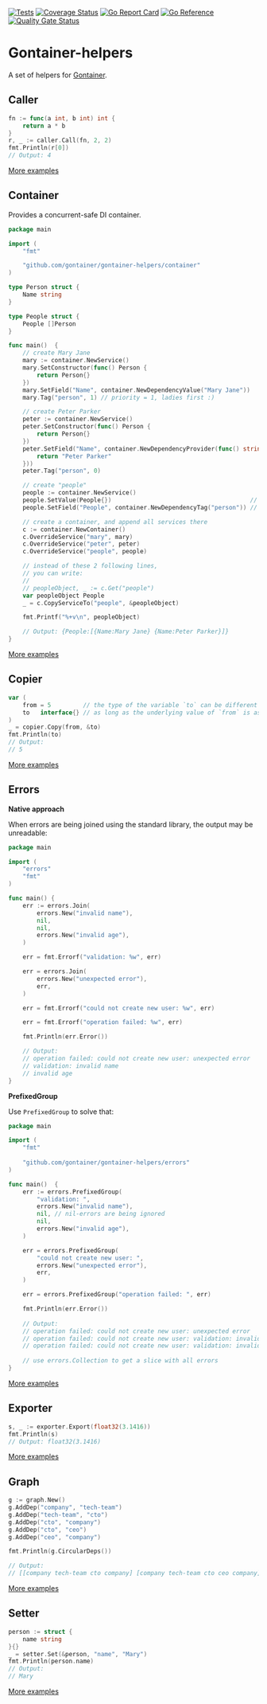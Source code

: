[![Tests](https://github.com/gontainer/gontainer-helpers/actions/workflows/tests.yml/badge.svg)](https://github.com/gontainer/gontainer-helpers/actions/workflows/tests.yml)
[![Coverage Status](https://coveralls.io/repos/github/gontainer/gontainer-helpers/badge.svg?branch=main)](https://coveralls.io/github/gontainer/gontainer-helpers?branch=main)
[![Go Report Card](https://goreportcard.com/badge/github.com/gontainer/gontainer-helpers)](https://goreportcard.com/report/github.com/gontainer/gontainer-helpers)
[![Go Reference](https://pkg.go.dev/badge/github.com/gontainer/gontainer-helpers.svg)](https://pkg.go.dev/github.com/gontainer/gontainer-helpers)
[![Quality Gate Status](https://sonarcloud.io/api/project_badges/measure?project=gontainer_gontainer-helpers&metric=alert_status)](https://sonarcloud.io/summary/new_code?id=gontainer_gontainer-helpers)

# Gontainer-helpers

A set of helpers for [Gontainer](https://github.com/gontainer/gontainer).

## Caller

```go
fn := func(a int, b int) int {
    return a * b
}
r, _ := caller.Call(fn, 2, 2)
fmt.Println(r[0])
// Output: 4
```

[More examples](caller/examples_test.go)

## Container

Provides a concurrent-safe DI container.

```go
package main

import (
	"fmt"

	"github.com/gontainer/gontainer-helpers/container"
)

type Person struct {
	Name string
}

type People struct {
    People []Person
}

func main()  {
	// create Mary Jane
	mary := container.NewService()
	mary.SetConstructor(func() Person {
		return Person{}
	})
	mary.SetField("Name", container.NewDependencyValue("Mary Jane"))
	mary.Tag("person", 1) // priority = 1, ladies first :)

	// create Peter Parker
	peter := container.NewService()
	peter.SetConstructor(func() Person {
		return Person{}
	})
	peter.SetField("Name", container.NewDependencyProvider(func() string {
		return "Peter Parker"
	}))
	peter.Tag("person", 0)

	// create "people"
	people := container.NewService()
	people.SetValue(People{})                                       // instead of providing a constructor, we can provide a value directly
	people.SetField("People", container.NewDependencyTag("person")) // fetch all objects tagged as "person", and assign them to the field "people"

	// create a container, and append all services there
	c := container.NewContainer()
	c.OverrideService("mary", mary)
	c.OverrideService("peter", peter)
	c.OverrideService("people", people)

	// instead of these 2 following lines,
	// you can write:
	//
	// peopleObject, _ := c.Get("people")
	var peopleObject People
	_ = c.CopyServiceTo("people", &peopleObject)

	fmt.Printf("%+v\n", peopleObject)

	// Output: {People:[{Name:Mary Jane} {Name:Peter Parker}]}
}
```

[More examples](container/examples_test.go)

## Copier

```go
var (
    from = 5         // the type of the variable `to` can be different from the type of the variable `from`
    to   interface{} // as long as the underlying value of `from` is assignable to the `to`
)
_ = copier.Copy(from, &to)
fmt.Println(to)
// Output:
// 5
```

[More examples](copier/examples_test.go)

## Errors

**Native approach**

When errors are being joined using the standard library, the output may be unreadable:

```go
package main

import (
	"errors"
	"fmt"
)

func main() {
	err := errors.Join(
		errors.New("invalid name"),
		nil,
		nil,
		errors.New("invalid age"),
	)

	err = fmt.Errorf("validation: %w", err)

	err = errors.Join(
		errors.New("unexpected error"),
		err,
	)

	err = fmt.Errorf("could not create new user: %w", err)

	err = fmt.Errorf("operation failed: %w", err)

	fmt.Println(err.Error())

	// Output:
	// operation failed: could not create new user: unexpected error
	// validation: invalid name
	// invalid age
}
```

**PrefixedGroup**

Use `PrefixedGroup` to solve that:

```go
package main

import (
	"fmt"
	
	"github.com/gontainer/gontainer-helpers/errors"
)

func main()  {
	err := errors.PrefixedGroup(
		"validation: ",
		errors.New("invalid name"),
		nil, // nil-errors are being ignored
		nil,
		errors.New("invalid age"),
	)

	err = errors.PrefixedGroup(
		"could not create new user: ",
		errors.New("unexpected error"),
		err,
	)

	err = errors.PrefixedGroup("operation failed: ", err)

	fmt.Println(err.Error())
	
	// Output:
	// operation failed: could not create new user: unexpected error
	// operation failed: could not create new user: validation: invalid name
	// operation failed: could not create new user: validation: invalid age
	
	// use errors.Collection to get a slice with all errors
}
```

[More examples](errors/examples_test.go)

## Exporter

```go
s, _ := exporter.Export(float32(3.1416))
fmt.Println(s)
// Output: float32(3.1416)
```

[More examples](exporter/examples_test.go)

## Graph

```go
g := graph.New()
g.AddDep("company", "tech-team")
g.AddDep("tech-team", "cto")
g.AddDep("cto", "company")
g.AddDep("cto", "ceo")
g.AddDep("ceo", "company")

fmt.Println(g.CircularDeps())

// Output:
// [[company tech-team cto company] [company tech-team cto ceo company]]
```

[More examples](graph/examples_test.go)

## Setter

```go
person := struct {
    name string
}{}
_ = setter.Set(&person, "name", "Mary")
fmt.Println(person.name)
// Output:
// Mary
```

[More examples](setter/examples_test.go)
